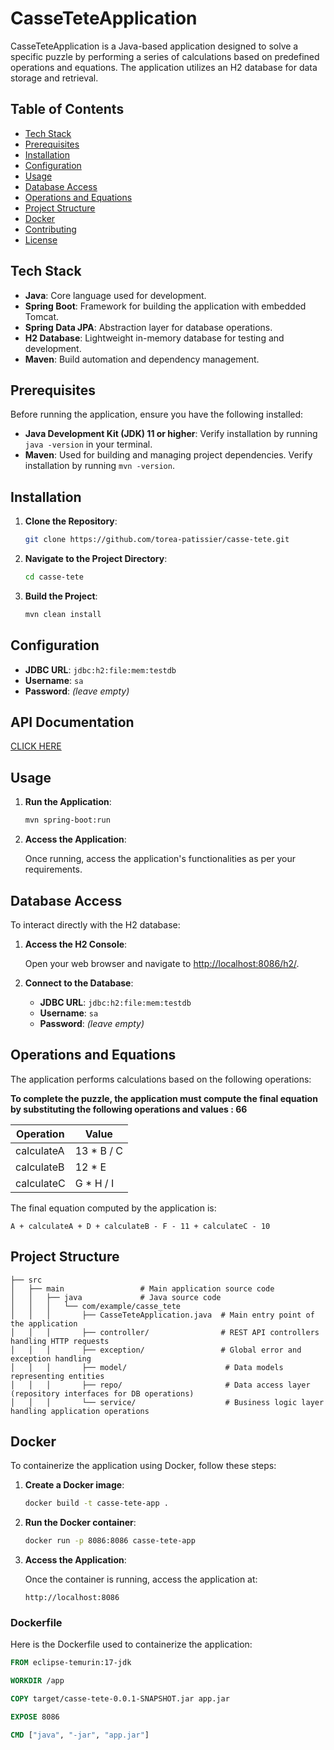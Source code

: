 # CasseTeteApplication

CasseTeteApplication is a Java-based application designed to solve a specific puzzle by performing a series of calculations based on predefined operations and equations. The application utilizes an H2 database for data storage and retrieval.

## Table of Contents

- [Tech Stack](#tech-stack)
- [Prerequisites](#prerequisites)
- [Installation](#installation)
- [Configuration](#configuration)
- [Usage](#usage)
- [Database Access](#database-access)
- [Operations and Equations](#operations-and-equations)
- [Project Structure](#project-structure)
- [Docker](#docker)
- [Contributing](#contributing)
- [License](#license)

## Tech Stack
- **Java**: Core language used for development.
- **Spring Boot**: Framework for building the application with embedded Tomcat.
- **Spring Data JPA**: Abstraction layer for database operations.
- **H2 Database**: Lightweight in-memory database for testing and development.
- **Maven**: Build automation and dependency management.

## Prerequisites

Before running the application, ensure you have the following installed:

- **Java Development Kit (JDK) 11 or higher**: Verify installation by running `java -version` in your terminal.
- **Maven**: Used for building and managing project dependencies. Verify installation by running `mvn -version`.

## Installation

1. **Clone the Repository**:

   ```bash
   git clone https://github.com/torea-patissier/casse-tete.git
   ```

2. **Navigate to the Project Directory**:

   ```bash
   cd casse-tete
   ```

3. **Build the Project**:

   ```bash
   mvn clean install
   ```

## Configuration

- **JDBC URL**: `jdbc:h2:file:mem:testdb`
- **Username**: `sa`
- **Password**: *(leave empty)*

## API Documentation

[CLICK HERE](https://documenter.getpostman.com/view/18685609/2sAYkBrLPi)

## Usage

1. **Run the Application**:

   ```bash
   mvn spring-boot:run
   ```

2. **Access the Application**:

   Once running, access the application's functionalities as per your requirements.

## Database Access

To interact directly with the H2 database:

1. **Access the H2 Console**:

   Open your web browser and navigate to [http://localhost:8086/h2/](http://localhost:9090/h2/).

2. **Connect to the Database**:

   - **JDBC URL**: `jdbc:h2:file:mem:testdb`
   - **Username**: `sa`
   - **Password**: *(leave empty)*

## Operations and Equations

The application performs calculations based on the following operations:

**To complete the puzzle, the application must compute the final equation by substituting the following operations and values : 66**

| Operation  | Value      |
|------------|------------|
| calculateA | 13 * B / C |
| calculateB | 12 * E     |
| calculateC | G * H / I  |

The final equation computed by the application is:

```
A + calculateA + D + calculateB - F - 11 + calculateC - 10
```

## Project Structure

```
├── src
│   ├── main                 # Main application source code
│   │   ├── java             # Java source code
│   │   │   └── com/example/casse_tete
│   │   │       ├── CasseTeteApplication.java  # Main entry point of the application
│   │   │       ├── controller/                # REST API controllers handling HTTP requests
│   │   │       ├── exception/                 # Global error and exception handling
│   │   │       ├── model/                      # Data models representing entities
│   │   │       ├── repo/                       # Data access layer (repository interfaces for DB operations)
│   │   │       └── service/                    # Business logic layer handling application operations
```

## Docker

To containerize the application using Docker, follow these steps:

1. **Create a Docker image**:

   ```bash
   docker build -t casse-tete-app .
   ```

2. **Run the Docker container**:

   ```bash
   docker run -p 8086:8086 casse-tete-app
   ```

3. **Access the Application**:

   Once the container is running, access the application at:

   ```
   http://localhost:8086
   ```

### Dockerfile

Here is the Dockerfile used to containerize the application:

```dockerfile
FROM eclipse-temurin:17-jdk

WORKDIR /app

COPY target/casse-tete-0.0.1-SNAPSHOT.jar app.jar

EXPOSE 8086

CMD ["java", "-jar", "app.jar"]
```